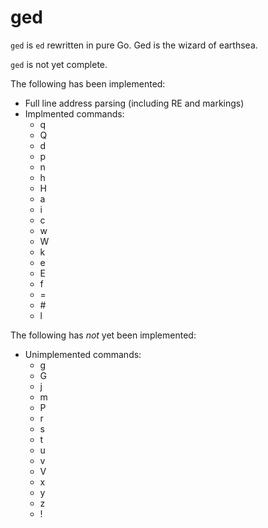 # ged
`ged` is `ed` rewritten in pure Go.  Ged is the wizard of earthsea.

`ged` is not yet complete.

The following has been implemented:
- Full line address parsing (including RE and markings)
- Implmented commands:
  - q
  - Q
  - d
  - p
  - n
  - h
  - H
  - a
  - i
  - c
  - w
  - W
  - k
  - e
  - E
  - f
  - =
  - \#
  - l

The following has *not* yet been implemented:
- Unimplemented commands:
  - g
  - G
  - j
  - m
  - P
  - r
  - s
  - t
  - u
  - v
  - V
  - x
  - y
  - z
  - !